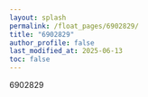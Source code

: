 ```yaml
---
layout: splash
permalink: /float_pages/6902829/
title: "6902829"
author_profile: false
last_modified_at: 2025-06-13
toc: false
---
```

 
6902829
